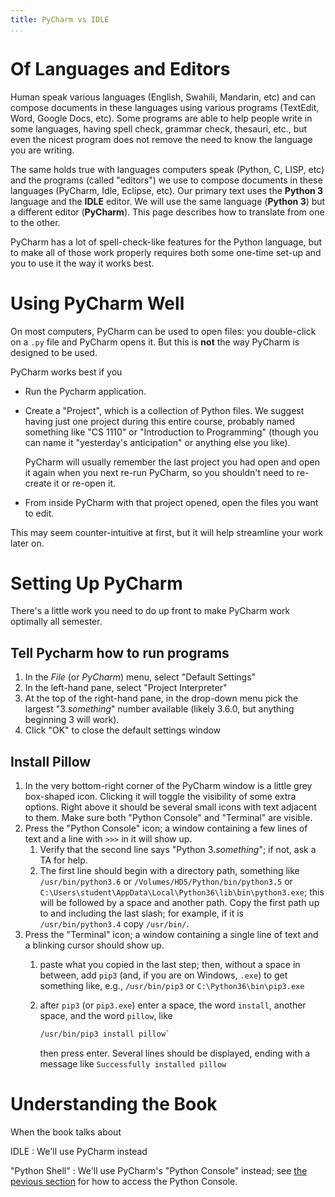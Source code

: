 ```yaml
---
title: PyCharm vs IDLE
...
```


# Of Languages and Editors

Human speak various languages (English, Swahili, Mandarin, etc) and can compose documents in these languages using various programs (TextEdit, Word, Google Docs, etc).
Some programs are able to help people write in some languages, having spell check, grammar check, thesauri, etc., but even the nicest program does not remove the need to know the language you are writing.

The same holds true with languages computers speak (Python, C, LISP, etc)
and the programs (called "editors") we use to compose documents in these languages (PyCharm, Idle, Eclipse, etc).
Our primary text uses the **Python 3** language and the **IDLE** editor.
We will use the same language (**Python 3**) but a different editor (**PyCharm**).
This page describes how to translate from one to the other.

PyCharm has a lot of spell-check-like features for the Python language, but to make all of those work properly requires both some one-time set-up and you to use it the way it works best.

# Using PyCharm Well

On most computers, PyCharm can be used to open files: you double-click on a `.py` file and PyCharm opens it.  But this is **not** the way PyCharm is designed to be used.

PyCharm works best if you

- Run the Pycharm application.

- Create a "Project", which is a collection of Python files.  We suggest having just one project during this entire course, probably named something like "CS 1110" or "Introduction to Programming" (though you can name it "yesterday's anticipation" or anything else you like).
    
    PyCharm will usually remember the last project you had open and open it again when you next re-run PyCharm, so you shouldn't need to re-create it or re-open it.
    
- From inside PyCharm with that project opened, open the files you want to edit. 

This may seem counter-intuitive at first, but it will help streamline your work later on.

# Setting Up PyCharm

There's a little work you need to do up front to make PyCharm work optimally all semester.

## Tell Pycharm how to run programs

1. In the *File* (or *PyCharm*) menu, select "Default Settings"
2. In the left-hand pane, select "Project Interpreter"
3. At the top of the right-hand pane, in the drop-down menu pick the largest "3.*something*" number available (likely 3.6.0, but anything beginning 3 will work).
4. Click "OK" to close the default settings window

## Install Pillow

1. In the very bottom-right corner of the PyCharm window is  a little grey box-shaped icon.  Clicking it will toggle the visibility of some extra options.  Right above it should be several small icons with text adjacent to them.  Make sure both "Python Console" and "Terminal" are visible.
1. Press the "Python Console" icon; a window containing a few lines of text and a line with `>>>` in it will show up.
    1.  Verify that the second line says "Python 3.*something*"; if not, ask a TA for help.
    1.  The first line should begin with a directory path, something like `/usr/bin/python3.6` or `/Volumes/HD5/Python/bin/python3.5` or `C:\Users\student\AppData\Local\Python36\lib\bin\python3.exe`; this will be followed by a space and another path.
        Copy the first path up to and including the last slash; for example, if it is `/usr/bin/python3.4` copy `/usr/bin/`.
1.  Press the "Terminal" icon; a window containing a single line of text and a blinking cursor should show up.
    1. paste what you copied in the last step; then, without a space in between, add `pip3` (and, if you are on Windows, `.exe`) to get something like, e.g., `/usr/bin/pip3` or `C:\Python36\bin\pip3.exe`
    2. after `pip3` (or `pip3.exe`) enter a space, the word `install`, another space, and the word `pillow`, like
    
        ````bash
        /usr/bin/pip3 install pillow`
        ````
        
        then press enter.  Several lines should be displayed, ending with a message like `Successfully installed pillow`


# Understanding the Book

When the book talks about

IDLE
:   We'll use PyCharm instead

"Python Shell"
:   We'll use PyCharm's "Python Console" instead; see [the pevious section](#install-pillow) for how to access the Python Console.



